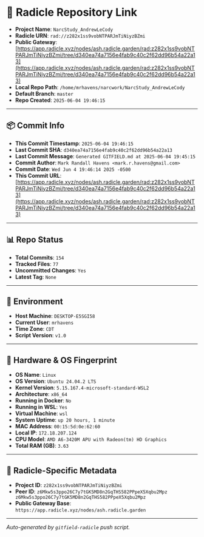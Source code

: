 # 🔗 Radicle Repository Link

- **Project Name**: `NarcStudy_AndrewLeCody`
- **Radicle URN**: `rad://z282x1ss9vobNTPARJmTiNiyzBZmi`
- **Public Gateway**: [https://app.radicle.xyz/nodes/ash.radicle.garden/rad:z282x1ss9vobNTPARJmTiNiyzBZmi/tree/d340ea74a7156e4fab9c40c2f62dd96b54a22a13](https://app.radicle.xyz/nodes/ash.radicle.garden/rad:z282x1ss9vobNTPARJmTiNiyzBZmi/tree/d340ea74a7156e4fab9c40c2f62dd96b54a22a13)
- **Local Repo Path**: `/home/mrhavens/narcwork/NarcStudy_AndrewLeCody`
- **Default Branch**: `master`
- **Repo Created**: `2025-06-04 19:46:15`

---

## 📦 Commit Info

- **This Commit Timestamp**: `2025-06-04 19:46:15`
- **Last Commit SHA**: `d340ea74a7156e4fab9c40c2f62dd96b54a22a13`
- **Last Commit Message**: `Generated GITFIELD.md at 2025-06-04 19:45:15`
- **Commit Author**: `Mark Randall Havens <mark.r.havens@gmail.com>`
- **Commit Date**: `Wed Jun 4 19:46:14 2025 -0500`
- **This Commit URL**: [https://app.radicle.xyz/nodes/ash.radicle.garden/rad:z282x1ss9vobNTPARJmTiNiyzBZmi/tree/d340ea74a7156e4fab9c40c2f62dd96b54a22a13](https://app.radicle.xyz/nodes/ash.radicle.garden/rad:z282x1ss9vobNTPARJmTiNiyzBZmi/tree/d340ea74a7156e4fab9c40c2f62dd96b54a22a13)

---

## 📊 Repo Status

- **Total Commits**: `154`
- **Tracked Files**: `77`
- **Uncommitted Changes**: `Yes`
- **Latest Tag**: `None`

---

## 🧭 Environment

- **Host Machine**: `DESKTOP-E5SGI58`
- **Current User**: `mrhavens`
- **Time Zone**: `CDT`
- **Script Version**: `v1.0`

---

## 🧬 Hardware & OS Fingerprint

- **OS Name**: `Linux`
- **OS Version**: `Ubuntu 24.04.2 LTS`
- **Kernel Version**: `5.15.167.4-microsoft-standard-WSL2`
- **Architecture**: `x86_64`
- **Running in Docker**: `No`
- **Running in WSL**: `Yes`
- **Virtual Machine**: `wsl`
- **System Uptime**: `up 20 hours, 1 minute`
- **MAC Address**: `00:15:5d:0e:62:60`
- **Local IP**: `172.18.207.124`
- **CPU Model**: `AMD A6-3420M APU with Radeon(tm) HD Graphics`
- **Total RAM (GB)**: `3.63`

---

## 🌱 Radicle-Specific Metadata

- **Project ID**: `z282x1ss9vobNTPARJmTiNiyzBZmi`
- **Peer ID**: `z6Mkw5s3ppo26C7y7tGK5MD8n2GqTHS582PPpeX5Xqbu2Mpz
z6Mkw5s3ppo26C7y7tGK5MD8n2GqTHS582PPpeX5Xqbu2Mpz`
- **Public Gateway Base**: `https://app.radicle.xyz/nodes/ash.radicle.garden`

---

_Auto-generated by `gitfield-radicle` push script._
